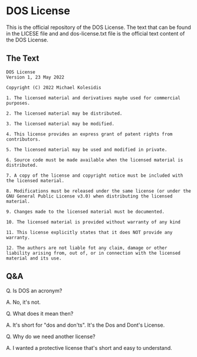 # DOS License

This is the official repository of the DOS License. The text that can be found in the LICESE file and and dos-license.txt file is the official text content of the DOS License.

## The Text
```
DOS License
Version 1, 23 May 2022

Copyright (C) 2022 Michael Kolesidis

1. The licensed material and derivatives maybe used for commercial purposes.

2. The licensed material may be distributed.

3. The licensed material may be modified.

4. This license provides an express grant of patent rights from contributors.

5. The licensed material may be used and modified in private.

6. Source code must be made available when the licensed material is distributed.

7. A copy of the license and copyright notice must be included with the licensed material.

8. Modifications must be released under the same license (or under the GNU General Public License v3.0) when distributing the licensed material.

9. Changes made to the licensed material must be documented.

10. The licensed material is provided without warranty of any kind

11. This license explicitly states that it does NOT provide any warranty. 

12. The authors are not liable fot any claim, damage or other liability arising from, out of, or in connection with the licensed material and its use.
```

## Q&A
Q. Is DOS an acronym?

A. No, it's not.

Q. What does it mean then?

A. It's short for "dos and don'ts". It's the Dos and Dont's License.

Q. Why do we need another license?

A. I wanted a protective license that's short and easy to understand.

